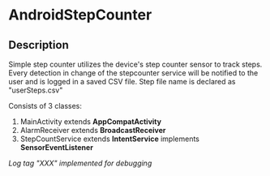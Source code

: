 # AndroidStepCounter

## Description
Simple step counter utilizes the device's step counter sensor to track steps.
Every detection in change of the stepcounter service will be notified to the user and is logged in a saved CSV file.
Step file name is declared as "userSteps.csv"

Consists of 3 classes:
1. MainActivity
  extends **AppCompatActivity**
2. AlarmReceiver
  extends **BroadcastReceiver**
3. StepCountService
  extends **IntentService** implements **SensorEventListener**

*Log tag "XXX" implemented for debugging*


